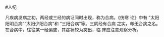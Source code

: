 #人纪

凡疾病发病之初，两经或三经的病证同时出现，称为合病。《伤寒 论》中有 “太阳阳明合病”“太阳少阳合病”和 “三阳合病”等。三阴经有合病 之实，却无合病之名。在合病中，往往某一经偏盛，其症状较为突出，临 床应注意观察分析。